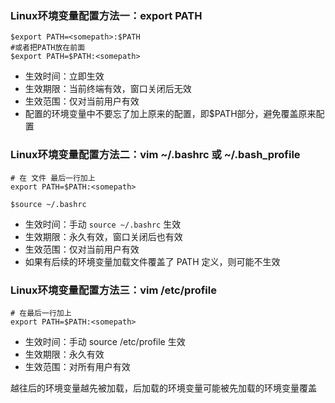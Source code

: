 ### Linux环境变量配置方法一：export PATH

```shell
$export PATH=<somepath>:$PATH
#或者把PATH放在前面
$export PATH=$PATH:<somepath>
```

- 生效时间：立即生效
- 生效期限：当前终端有效，窗口关闭后无效
- 生效范围：仅对当前用户有效
- 配置的环境变量中不要忘了加上原来的配置，即$PATH部分，避免覆盖原来配置



### Linux环境变量配置方法二：vim ~/.bashrc 或 ~/.bash_profile

```shell
# 在 文件 最后一行加上
export PATH=$PATH:<somepath>

$source ~/.bashrc
```

- 生效时间：手动 `source ~/.bashrc` 生效
- 生效期限：永久有效，窗口关闭后也有效
- 生效范围：仅对当前用户有效
- 如果有后续的环境变量加载文件覆盖了 PATH 定义，则可能不生效



### Linux环境变量配置方法三：vim /etc/profile

```shell
# 在最后一行加上
export PATH=$PATH:<somepath>
```

- 生效时间：手动 source /etc/profile 生效
- 生效期限：永久有效
- 生效范围：对所有用户有效



越往后的环境变量越先被加载，后加载的环境变量可能被先加载的环境变量覆盖